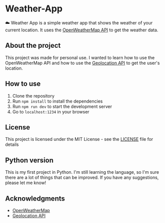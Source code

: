 # Weather-App

:cloud: Weather App is a simple weather app that shows the weather of your current location. It uses the [OpenWeatherMap API](https://openweathermap.org/api) to get the weather data.

## About the project
This project was made for personal use. I wanted to learn how to use the OpenWeatherMap API and how to use the [Geolocation API](https://developer.mozilla.org/en-US/docs/Web/API/Geolocation_API) to get the user's location. 

## How to use
1. Clone the repository
2. Run `npm install` to install the dependencies
3. Run `npm run dev` to start the development server
4. Go to `localhost:1234` in your browser

## License
This project is licensed under the MIT License - see the [LICENSE](LICENSE) file for details

## Python version
This is my first project in Python. I'm still learning the language, so I'm sure there are a lot of things that can be improved. If you have any suggestions, please let me know!

## Acknowledgments
- [OpenWeatherMap](https://openweathermap.org/)
- [Geolocation API](https://developer.mozilla.org/en-US/docs/Web/API/Geolocation_API)

